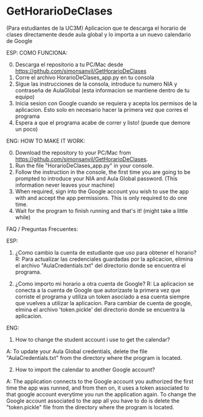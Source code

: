 # GetHorarioDeClases
(Para estudiantes de la UC3M) Aplicacion que te descarga el horario de clases directamente desde aula global y lo importa a un nuevo calendario de Google

ESP: 
COMO FUNCIONA:

0) Descarga el repositorio a tu PC/Mac desde https://github.com/simonsanvil/GetHorarioDeClases 
1) Corre el archivo HorarioDeClases_app.py en tu consola
2) Sigue las instrucciones de la consola, introduce tu numero NIA y contraseña de AulaGlobal (esta informacion se mantiene dentro de tu equipo)
3) Inicia sesion con Google cuando se requiera y acepta los permisos de la aplicacion. Esto solo en necesario hacer la primera vez que corres el programa 
4) Espera a que el programa acabe de correr y listo! (puede que demore un poco)

ENG:
HOW TO MAKE IT WORK:

0) Download the repository to your PC/Mac from https://github.com/simonsanvil/GetHorarioDeClases.
1) Run the file "HorarioDeClases_app.py" in your console.
2) Follow the instruction in the console, the first time you are going to be prompted to introduce your NIA and Aula Global password. (This information never leaves your machine)
3) When required, sign into the Google account you wish to use the app with and accept the app permissions. This is only required to do one time.
4) Wait for the program to finish running and that's it! (might take a little while)

FAQ / Preguntas Frecuentes:

ESP:
1) ¿Como cambio la cuenta de estudiante que uso para obtener el horario?
R: Para actualizar las credenciales guardadas por la aplicacion, elimina el archivo "AulaCredentials.txt" del directorio donde se encuentra el programa. 

2) ¿Como importo mi horario a otra cuenta de Google? 
R: La aplicacion se conecta a la cuenta de Google que autorizaste la primera vez que corriste el programa y utiliza un token asociado a esa cuenta siempre que vuelves a utilizar la aplicacion. Para cambiar de cuenta de google, elmina el archivo 'token.pickle' del directorio donde se encuentra la aplicacion. 

ENG: 
1) How to change the student account i use to get the calendar?

A: To update your Aula Global credentials, delete the file "AulaCredentials.txt" from the directory where the program is located.

2) How to import the calendar to another Google account?

A: The application connects to the Google account you authorized the first time the app was runned, and from then on, it uses a token associated to that google account everytime you run the application again. To change the Google account associated to the app all you have to do is delete the "token.pickle" file from the directory where the program is located.
